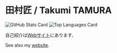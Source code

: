 # 田村匠 / Takumi TAMURA

![GitHub Stats Card](https://github-readme-stats.vercel.app/api?username=takumi1001&count_private=true)
![Top Languages Card](https://github-readme-stats.vercel.app/api/top-langs/?username=takumi1001&count_private=true)

自己紹介は[Webサイト](https://takumi1001.github.io/takumi1001/)にあります、

See also my [website](https://takumi1001.github.io/takumi1001/index_en.html).
